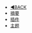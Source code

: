 <!-- VS Code 目录 -->

* [◀BACK](IDE/README)
* [摘要](IDE/VSCode/README)
* [插件](IDE/VSCode/plugin)
* [主题](IDE/VSCode/themes)

